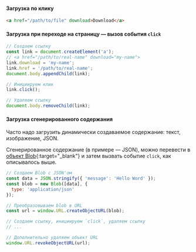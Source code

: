 #### Загрузка по клику

```html
<a href="/path/to/file" download>Download</a>
```

#### Загрузка при переходе на страницу — вызов события `click`

```javascript
// Создаем ссылку
const link = document.createElement('a');
// <a href="/path/to/real-name" download="my-name">
link.download = 'my-name';
link.href = '/path/to/real-name';
document.body.appendChild(link);

// Инициируем клик
link.click();

// Удаляем ссылку
document.body.removeChild(link);
```

#### Загрузка сгенерированного содержания

Часто надо загрузить динамически создаваемое содержание: текст, изображение, JSON.

Сгенерированное содержание (в примере — JSON), можно перевести в [объект Blob](https://developer.mozilla.org/ru/docs/Web/API/Blob){:target="_blank"} и затем вызвать событие `click`, как описывалось выше.

```javascript
// Создаем Blob c JSON'ом
const data = JSON.stringify({ 'message': 'Hello Word' });
const blob = new Blob([data], {
  type: 'application/json'
});

// Преобразовываем blob в URL
const url = window.URL.createObjectURL(blob);

// Создаем ссылку, инициируем `click`, удаляем ссылку
// ...

// Дополнительно удаляем объект URL
window.URL.revokeObjectURL(url);
```
